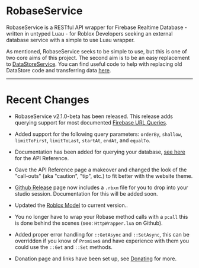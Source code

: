 # RobaseService

RobaseService is a RESTful API wrapper for Firebase Realtime Database - written in untyped Luau - for Roblox Developers seeking an external database service with a simple to use Luau wrapper.

As mentioned, RobaseService seeks to be simple to use, but this is one of two core aims of this project. The second aim is to be an easy replacement to [DataStoreService](https://developer.roblox.com/en-us/api-reference/class/DataStoreService). You can find useful code to help with replacing old DataStore code and transferring data [here](Guide/robase-setup/#transferring-from-datastoreservice).

---

# Recent Changes

+ RobaseService v2.1.0-beta has been released. This release adds querying support for most documented [Firebase URL Queries](https://firebase.google.com/docs/database/rest/retrieve-data#section-rest-filtering).

+ Added support for the following query parameters: `orderBy`, `shallow`, `limitToFirst`, `limitToLast`, `startAt`, `endAt`, and `equalTo`.

+ Documentation has been added for querying your database, [see here](API/Robase/QueryMethods/) for the API Reference.

+ Gave the API Reference page a makeover and changed the look of the "call-outs" (aka "caution", "tip", etc.) to fit better with the website theme.

+  [Github Release](https://github.com/Arvoria/RobaseService/releases/tag/v2.1.0-beta-rc) page now includes a `.rbxm` file for you to drop into your studio session. Documentation for this will be added soon.

+ Updated the [Roblox Model](https://www.roblox.com/library/7012135793/RobaseService) to current version..

+ You no longer have to wrap your Robase method calls with a `pcall` this is done behind the scenes (see: `HttpWrapper.lua` on Github).

+ Added proper error handling for `::GetAsync` and `::SetAsync`, this can be overridden if you know of `Promise`s and have experience with them you could use the `::Get` and `::Set` methods.

+ Donation page and links have been set up, see [Donating](donating/) for more.